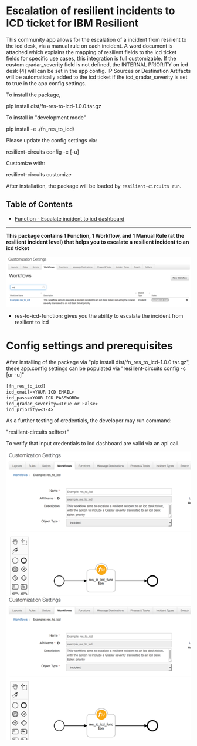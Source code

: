 # Escalation of resilient incidents to ICD ticket for IBM Resilient

This community app allows for the escalation of a incident from resilient to the icd desk, via a manual rule on each incident. A word document is attached which explains the mapping of resilient fields to the icd ticket fields for specific use cases, this integration is full customizable. If the custom qradar_severity field is not defined, the INTERNAL PRIORITY on icd desk (4) will can be set in the app config. IP Sources or Destination Artifacts will be automatically added to the icd ticket if the icd_qradar_severity is set to true in the app config settings.

To install the package,

pip install dist/fn-res-to-icd-1.0.0.tar.gz

To install in "development mode"

pip install -e ./fn_res_to_icd/

Please update the config settings via:

resilient-circuits config -c [-u]

Customize with:

resilient-circuits customize 

After installation, the package will be loaded by `resilient-circuits run`.

## Table of Contents
  - [Function - Escalate incident to icd dashboard](#function---res-to-icd-function)

---

**This package contains 1 Function, 1 Workflow, and 1 Manual Rule (at the resilient incident level) that helps you to escalate a resilient incident to an icd ticket**

 ![screenshot](./screenshots/0.png)

* res-to-icd-function: gives you the ability to escalate the incident from resilient to icd

# Config settings and prerequisites
After installing of the package via "pip install dist/fn_res_to_icd-1.0.0.tar.gz", these app.config settings can be populated via "resilient-circuits config -c [or -u]"

```
[fn_res_to_icd]
icd_email=<YOUR ICD EMAIL>
icd_pass=<YOUR ICD PASSWORD>
icd_qradar_severity=<True or False>
icd_priority=<1-4>
```

As a further testing of credentials, the developer may run command:

"resilient-circuits selftest"

To verify that input credentials to icd dashboard are valid via an api call.

 ![screenshot](./screenshots/1.png)
![screenshot](./screenshots/1.png)

